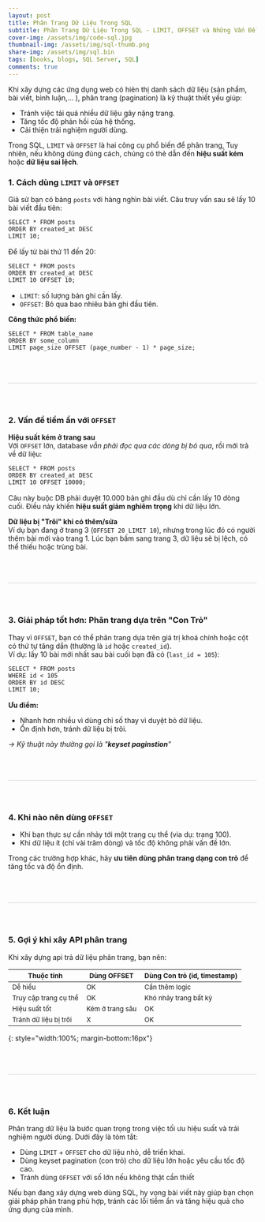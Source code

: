 ```yaml
---
layout: post
title: Phân Trang Dữ Liệu Trong SQL
subtitle: Phân Trang Dữ Liệu Trong SQL - LIMIT, OFFSET và Những Vấn Đề Tiềm Ẩn
cover-img: /assets/img/code-sql.jpg
thumbnail-img: /assets/img/sql-thumb.png
share-img: /assets/img/sql.bin
tags: [books, blogs, SQL Server, SQL]
comments: true
---
```


Khi xây dựng các ứng dụng web có hiẻn thị danh sách dữ liệu (sản phẩm, bài viết, bình luận,... ), phân trang (pagination) là kỹ thuật thiết yếu giúp:  
* Tránh việc tải quá nhiều dữ liệu gây nặng trang.
* Tăng tốc độ phản hồi của hệ thống.
* Cải thiện trải nghiệm người dùng.

Trong SQL, `LIMIT` và `OFFSET` là hai công cụ phổ biến để phân trang, Tuy nhiên, nếu không dùng đúng cách, chúng có thẻ dẫn đến **hiệu suất kém** hoặc **dữ liệu sai lệch**.

### 1. Cách dùng `LIMIT` và `OFFSET`
Giả sử bạn có bảng `posts` với hàng nghìn bài viết. Câu truy vấn sau sẽ lấy 10 bài viết đầu tiên:
 
```
SELECT * FROM posts
ORDER BY created_at DESC
LIMIT 10;
```

<div style='margin-bottom:16px'></div>

Để lấy từ bài thứ 11 đến 20:

```
SELECT * FROM posts
ORDER BY created_at DESC
LIMIT 10 OFFSET 10;
```

<div style='margin-bottom:16px'></div>

* `LIMIT`: số lượng bản ghi cần lấy.
* `OFFSET`: Bỏ qua bao nhiêu bản ghi đầu tiên.

**Công thức phổ biến:**

```
SELECT * FROM table_name
ORDER BY some_column
LIMIT page_size OFFSET (page_number - 1) * page_size;
```

<div style="border: 1px solid #e6e6e6; margin:64px 0"></div>

### 2. Vấn đề tiềm ẩn với `OFFSET`
**Hiệu suất kém ở trang sau**  
Với `OFFSET` lớn, database *vẫn phải đọc qua các dòng bị bỏ qua*, rồi mới trả về dữ liệu:

```
SELECT * FROM posts
ORDER BY created_at DESC
LIMIT 10 OFFSET 10000;
```

<div style='margin-bottom:16px'></div>

Câu này buộc DB phải duyệt 10.000 bản ghi đầu dù chỉ cần lấy 10 dòng cuối. Điều này khiến **hiệu suất giảm nghiêm trọng** khi dữ liệu lớn.

**Dữ liệu bị "Trôi" khi có thêm/sửa**  
Ví dụ bạn đang ở trang 3 (`OFFSET 20 LIMIT 10`), nhưng trong lúc đó có người thêm bài mới vào trang 1. Lúc bạn bấm sang trang 3, dữ liệu sẽ bị lệch, có thể thiếu hoặc trùng bài.

<div style="border: 1px solid #e6e6e6; margin:64px 0"></div>

### 3. Giải pháp tốt hơn: Phân trang dựa trên "Con Trỏ"  
Thay vì `OFFSET`, bạn có thể phân trang dựa trên giá trị khoá chính hoặc cột có thứ tự tăng dần (thường là `id` hoặc `created_id`).  
Ví dụ: lấy 10 bài mới nhất sau bài cuối bạn đã có (`last_id = 105`):

```
SELECT * FROM posts
WHERE id < 105
ORDER BY id DESC
LIMIT 10;
```

<div style='margin-bottom:16px'></div>

**Ưu điểm:**  
* Nhanh hơn nhiều vì dùng chỉ số thay vì duyệt bỏ dữ liệu.
* Ổn định hơn, tránh dữ liệu bị trôi.

*-> Kỹ thuật này thường gọi là "**keyset paginstion**"*

<div style="border: 1px solid #e6e6e6; margin:64px 0"></div>

### 4. Khi nào nên dùng `OFFSET`
* Khi bạn thực sự cần nhảy tới một trang cụ thể (via dụ: trang 100).
* Khi dữ liệu ít (chỉ vài trăm dòng) và tốc độ không phải vấn đề lớn.

Trong các trường hợp khác, hãy **ưu tiên dùng phân trang dạng con trỏ** để tăng tốc và độ ổn định.

<div style="border: 1px solid #e6e6e6; margin:64px 0"></div>

### 5. Gợi ý khi xây API phân trang
Khi xây dựng api trả dữ liệu phân trang, bạn nên:

| <small>**Thuộc tính**<small/> | <small>**Dùng OFFSET**<small/> | <small>**Dùng Con trỏ (id, timestamp)**<small/> |
|----------------------|-------------------------------------|---------------------------------------------------------------------|
| <small>Dễ hiểu<small/> | <small>OK<small/> | <small>Cần thêm logic<small/> | 
| <small>Truy cập trang cụ thể<small/> | <small>OK<small/> | <small>Khó nhảy trang bất kỳ<small/> |
| <small>Hiệu suất tốt<small/> | <small>Kém ở trang sâu<small/> | <small>OK<small/> | 
| <small>Tránh dữ liệu bị trôi<small/> | <small>X<small/> | <small>OK<small/> |
{: style="width:100%; margin-bottom:16px"}

<div style="border: 1px solid #e6e6e6; margin:64px 0"></div>

### 6. Kết luận
Phân trang dữ liệu là bước quan trọng trong việc tối ưu hiệu suất và trải nghiệm người dùng. Dưới đây là tóm tắt: 
* Dùng `LIMIT` + `OFFSET` cho dữ liệu nhỏ, dễ triển khai.
* Dùng keyset pagination (con trỏ) cho dữ liệu lớn hoặc yêu cầu tốc độ cao.
* Tránh dùng `OFFSET` với số lớn nếu không thật cần thiết

Nếu bạn đang xây dựng web dùng SQL, hy vọng bài viết này giúp bạn chọn giải pháp phân trang phù hợp, tránh các lỗi tiềm ẩn và tăng hiệu quả cho ứng dụng của mình.




